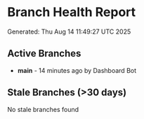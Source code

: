 # Branch Health Report
Generated: Thu Aug 14 11:49:27 UTC 2025

## Active Branches
- **main** - 14 minutes ago by Dashboard Bot

## Stale Branches (>30 days)
No stale branches found
